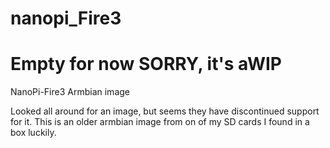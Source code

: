 # nanopi_Fire3
# Empty for now SORRY, it's aWIP
NanoPi-Fire3 Armbian image

Looked all around for an image, but seems they have discontinued support for it.
This is an older armbian image from on of my SD cards I found in a box luckily.
